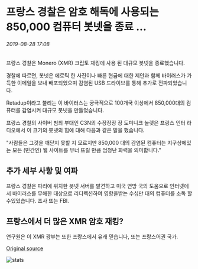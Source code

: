 # 프랑스 경찰은 암호 해독에 사용되는 850,000 컴퓨터 봇넷을 종료 ...

###### 2019-08-28 17:08

프랑스 경찰은 Monero (XMR) 크립토 재킹에 사용 된 대규모 봇넷을 종료했습니다.

경찰에 따르면, 봇넷은 에로틱 한 사진이나 빠른 현금에 대한 제안과 함께 바이러스가 가득한 이메일을 보내 배포되었으며 감염된 USB 드라이브를 통해 추가로 전파되었습니다.

Retadup이라고 불리는 이 바이러스는 궁극적으로 100개국 이상에서 850,000대의 컴퓨터를 감염시켜 대규모 봇넷을 만들었습니다.

프랑스 경찰의 사이버 범죄 부대인 C3N의 수장장장 장 도미니크 놀렛은 프랑스 인터 라디오에서 이 크기의 봇넷의 힘에 대해 다음과 같은 말을 했습니다.

"사람들은 그것을 깨닫지 못할 지 모르지만 850,000 대의 감염된 컴퓨터는 지구상에있는 모든 (민간인) 웹 사이트를 무너 뜨릴 만큼 엄청난 화력을 의미합니다."

## 추가 세부 사항 및 여파

프랑스 경찰은 파리에 위치한 봇넷 서버를 발견하고 미국 연방 국의 도움으로 인터넷에서 바이러스를 무해한 대상으로 리디렉션하여 영향을받는 수십만 대의 컴퓨터를 소독 할 수있었습니다. 조사 또는 FBI.

## 프랑스에서 더 많은 XMR 암호 재킹?

연구원은 이 XMR 광부는 또한 프랑스에서 유래 믿습니다, 또는 프랑스어권 국가.

[Original source](https://cointelegraph.com/news/french-police-shut-down-850-000-computer-botnet-used-for-cryptojacking)

![stats](https://c.statcounter.com/11760860/0/a89fa40b/1/ "stats")